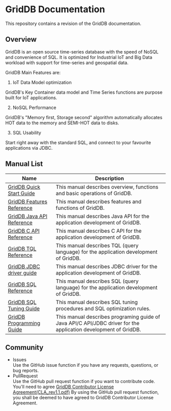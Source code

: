 
# GridDB Documentation

This repository contains a revision of the GridDB documentation.

## Overview

GridDB is an open source time-series database with the speed of NoSQL and convenience of SQL.
It is optimized for Industrial IoT and Big Data workload with support for time-series and geospatial data.

GridDB Main Features are:

1. IoT Data Model optimization

GridDB's Key Container data model and Time Series functions are purpose built for IoT applications.

2. NoSQL Performance

GridDB's "Memory first, Storage second" algorithm automatically allocates HOT data to the memory and SEMI-HOT data to disks.

3. SQL Usability

Start right away with the standard SQL, and connect to your favourite applications via JDBC.

## Manual List

| Name       | Description                 |
|------------|---------------------|
|[GridDB Quick Start Guide](/manuals/GridDB_QuickStartGuide.md)|This manual describes overview, functions and basic operations of GridDB.  |
|[GridDB Features Reference](/manuals/GridDB_FeaturesReference.md)| This manual describes features and functions of GridDB. |
|[GridDB Java API Reference](http://griddb.github.io/docs-en/manuals/GridDB_Java_API_Reference.html)|This manual describes Java API for the application development of GridDB.|
|[GridDB C API Reference](http://griddb.github.io/docs-en/manuals/GridDB_C_API_Reference.html)|This manual describes C API for the application development of GridDB.|
|[GridDB TQL Reference](/manuals/GridDB_TQL_Reference.md)| This manual describes TQL (query language) for the application development of GridDB.|
|[GridDB JDBC driver guide](/manuals/GridDB_JDBC_Driver_UserGuide.md)| This manual describes JDBC driver for the application development of GridDB. |
|[GridDB SQL Reference](/manuals/GridDB_SQL_Reference.md)| This manual describes SQL (query language) for the application development of GridDB. |
|[GridDB SQL Tuning Guide](/manuals/GridDB_SQL_TuningGuide.md)| This manual describes SQL tuning procedures and SQL optimization rules. |
|[GridDB Programming Guide](/manuals/GridDB_ProgrammingGuide.md)| This manual describes programing guide of Java API/C API/JDBC driver for the application development of GridDB. |








## Community
  * Issues  
    Use the GitHub issue function if you have any requests, questions, or bug reports.
  * PullRequest  
    Use the GitHub pull request function if you want to contribute code.
    You'll need to agree [GridDB Contributor License Agreement(CLA_rev1.1.pdf)](https://github.com/griddb/docs-en/blob/master/CLA_rev1.1.pdf)
    By using the GitHub pull request function, you shall be deemed to have agreed to GridDB Contributor License Agreement.
